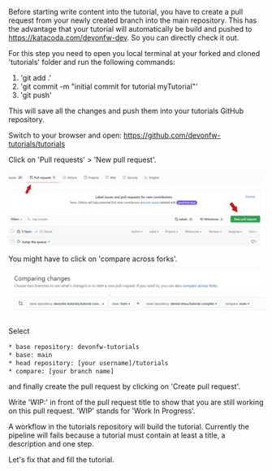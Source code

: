 

Before starting write content into the tutorial, you have to create a pull request from your newly created branch into the main repository.
This has the advantage that your tutorial will automatically be build and pushed to https://katacoda.com/devonfw-dev. So you can directly check it out.

For this step you need to open you local terminal at your forked and cloned &#39;tutorials&#39; folder and run the following commands:
1. &#39;git add .&#39; 
2. &#39;git commit -m &#34;initial commit for tutorial myTutorial&#34;&#39;
3. &#39;git push&#39;

This will save all the changes and push them into your tutorials GitHub repository. 

Switch to your browser and open:
https://github.com/devonfw-tutorials/tutorials

Click on &#39;Pull requests&#39; &gt; &#39;New pull request&#39;.


![pull_request.jpg](./assets/pull_request.jpg)


You might have to click on &#39;compare across forks&#39;.


![compare.jpg](./assets/compare.jpg)


Select

    * base repository: devonfw-tutorials
    * base: main
    * head repository: [your username]/tutorials
    * compare: [your branch name]

and finally create the pull request by clicking on &#39;Create pull request&#39;.

Write &#39;WIP:&#39; in front of the pull request title to show that you are still working on this pull request. &#39;WIP&#39; stands for &#39;Work In Progress&#39;.

A workflow in the tutorials repository will build the tutorial. Currently the pipeline will fails because a tutorial must contain at least a title, a description and one step.

Let&#39;s fix that and fill the tutorial.



